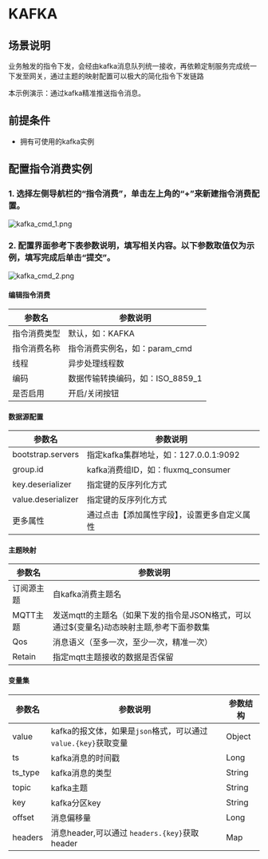 # KAFKA

## 场景说明
业务触发的指令下发，会经由kafka消息队列统一接收，再依赖定制服务完成统一下发至网关，通过主题的映射配置可以极大的简化指令下发链路

本示例演示：通过kafka精准推送指令消息。

## 前提条件
- 拥有可使用的kafka实例

## 配置指令消费实例
### 1. 选择左侧导航栏的“指令消费”，单击左上角的“+”来新建指令消费配置。
![kafka_cmd_1.png](@site/static/images/command/kafka_cmd_1.png)

### 2. 配置界面参考下表参数说明，填写相关内容。以下参数取值仅为示例，填写完成后单击“提交”。
![kafka_cmd_2.png](@site/static/images/command/kafka_cmd_2.png)
#### 编辑指令消费
| **参数名** | **参数说明**                 |
|---------|--------------------------|
| 指令消费类型  | 默认，如：KAFKA               |
| 指令消费名称  | 指令消费实例名，如：param_cmd      |
| 线程      | 异步处理线程数                  |
| 编码      | 数据传输转换编码，如：ISO_8859_1    |
| 是否启用    | 开启/关闭按钮                  |
#### 数据源配置
| **参数名**            | **参数说明**                     |
|--------------------|------------------------------|
| bootstrap.servers  | 指定kafka集群地址，如：127.0.0.1:9092 |
| group.id           | kafka消费组ID，如：fluxmq_consumer |
| key.deserializer   | 指定键的反序列化方式                   |
| value.deserializer | 指定键的反序列化方式                   |
| 更多属性             | 通过点击【添加属性字段】，设置更多自定义属性       |

#### 主题映射
| **参数名** | **参数说明**                                           |
|---------|----------------------------------------------------|
| 订阅源主题    | 自kafka消费主题名                                        |
| MQTT主题  | 发送mqtt的主题名（如果下发的指令是JSON格式，可以通过$\{变量名\}动态映射主题,参考下面参数集 |
| Qos    | 消息语义（至多一次，至少一次，精准一次）                               |
| Retain  | 指定mqtt主题接收的数据是否保留                                  |

#### 变量集

| **参数名** | **参数说明**                                    | **参数结构**          |
|---------|---------------------------------------------|-------------------|
| value   | kafka的报文体，如果是`json`格式，可以通过`value.{key}`获取变量 | Object            |
| ts      | kafka消息的时间戳                                 | Long              |
| ts_type | kafka消息的类型                                  | String            |
| topic   | kafka主题                                     | String            |
| key     | kafka分区key                                  | String            |
| offset  | 消息偏移量                                       | Long              |
| headers | 消息header,可以通过 `headers.{key}`获取header       | Map|
